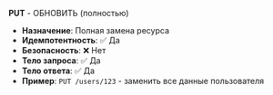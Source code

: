 **PUT** - ОБНОВИТЬ (полностью)
- **Назначение**: Полная замена ресурса
- **Идемпотентность**: ✅ Да
- **Безопасность**: ❌ Нет
- **Тело запроса**: ✅ Да
- **Тело ответа**: ✅ Да
- **Пример**: `PUT /users/123` - заменить все данные пользователя